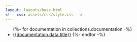 ```yaml
---
layout: layouts/base.html
<!-- css: assets/css/style.css -->
---
```


<ul>
{%- for documentation in collections.documentation -%}
<li> <a href="{{documentation.url}}">{{documentation.data.title}}</a>
{%- endfor -%}
</ul>